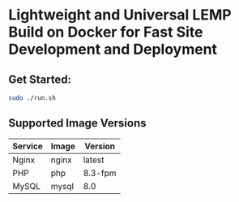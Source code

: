 # Lightweight and Universal LEMP Build on Docker for Fast Site Development and Deployment

## Get Started:
```sh
sudo ./run.sh
```

## Supported Image Versions

| Service  | Image          | Version  |
|----------|----------------|----------|
| Nginx    | nginx          | latest   |
| PHP      | php            | 8.3-fpm  |
| MySQL    | mysql          | 8.0      |